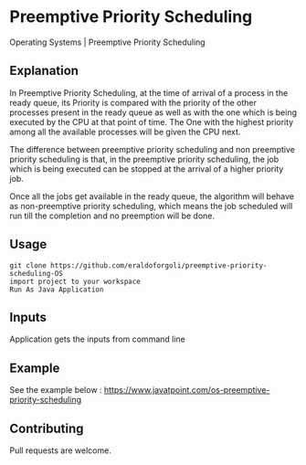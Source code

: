 # Preemptive Priority Scheduling


Operating Systems | Preemptive Priority Scheduling 



## Explanation
In Preemptive Priority Scheduling, at the time of arrival of a process in the ready queue, its Priority is compared with the priority of the other processes present in the ready queue as well as with the one which is being executed by the CPU at that point of time. The One with the highest priority among all the available processes will be given the CPU next.

The difference between preemptive priority scheduling and non preemptive priority scheduling is that, in the preemptive priority scheduling, the job which is being executed can be stopped at the arrival of a higher priority job.

Once all the jobs get available in the ready queue, the algorithm will behave as non-preemptive priority scheduling, which means the job scheduled will run till the completion and no preemption will be done.



## Usage
```
git clone https://github.com/eraldoforgoli/preemptive-priority-scheduling-OS  
import project to your workspace  
Run As Java Application
```

## Inputs
Application gets the inputs from command line 

## Example
See the example below : https://www.javatpoint.com/os-preemptive-priority-scheduling

## Contributing
Pull requests are welcome. 
